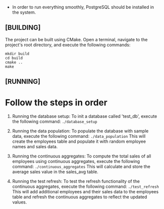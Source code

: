 * In order to run everything smoothly, PostgreSQL should be installed in the system.

## [BUILDING]
The project can be built using CMake. Open a terminal, navigate to the project's root directory, and execute the following commands:
```
mkdir build
cd build
cmake ..
make
```

## [RUNNING]
# Follow the steps in order

1. Running the database setup: To init a database called 'test_db', execute the following command:
`./database_setup`

2. Running the data population: To populate the database with sample data, execute the following command:
`./data_population`
This will create the employees table and populate it with random employee names and sales data.

3. Running the continuous aggregates: To compute the total sales of all employees using continuous aggregates, execute the following command:
`./continuous_aggregates`
This will calculate and store the average sales value in the sales_avg table.

4. Running the test refresh: To test the refresh functionality of the continuous aggregates, execute the following command:
`./test_refresh`
This will add additional employees and their sales data to the employees table and refresh the continuous aggregates to reflect the updated values.
